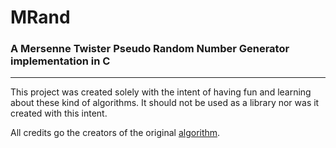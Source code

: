 # MRand
### A Mersenne Twister Pseudo Random Number Generator implementation in C
---
This project was created solely with the intent of having fun and learning about these kind of algorithms.
It should not be used as a library nor was it created with this intent.

All credits go the creators of the original [algorithm](https://en.wikipedia.org/wiki/Mersenne_Twister).
